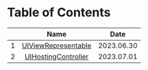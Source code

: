 # Table of Contents

|       | Name | Date |
| :---: | :---: | :---: |
| 1 | [UIViewRepresentable](https://github.com/cskime/swiftui-study/blob/main/Summary/UIViewRepresentable) | 2023.06.30 |
| 2 | [UIHostingController](https://github.com/cskime/swiftui-study/blob/main/Summary/UIHostingViewController) | 2023.07.01 |